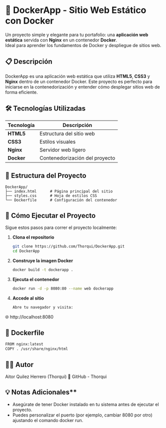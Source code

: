 # 🐳 DockerApp - Sitio Web Estático con Docker

Un proyecto simple y elegante para tu portafolio: una **aplicación web estática** servida con **Nginx** en un contenedor **Docker**.  
Ideal para aprender los fundamentos de Docker y despliegue de sitios web.

## 📋 Descripción

DockerApp es una aplicación web estática que utiliza **HTML5**, **CSS3** y **Nginx** dentro de un contenedor Docker. Este proyecto es perfecto para iniciarse en la contenedorización y entender cómo desplegar sitios web de forma eficiente.

## 🛠️ Tecnologías Utilizadas

| Tecnología   | Descripción                     |
|--------------|---------------------------------|
| **HTML5**    | Estructura del sitio web        |
| **CSS3**     | Estilos visuales                |
| **Nginx**    | Servidor web ligero             |
| **Docker**   | Contenedorización del proyecto  |

## 📂 Estructura del Proyecto
```plaintext
DockerApp/
├── index.html      # Página principal del sitio
├── styles.css      # Hoja de estilos CSS
└── Dockerfile      # Configuración del contenedor
```

## 🚀 Cómo Ejecutar el Proyecto

Sigue estos pasos para correr el proyecto localmente:

1. **Clona el repositorio**  
   ```bash
   git clone https://github.com/Thorqui/DockerApp.git
   cd DockerApp
   ```
   
2. **Construye la imagen Docker**
   ```bash
   docker build -t dockerapp .
   ```
   
3. **Ejecuta el contenedor**
   ```bash
   docker run -d -p 8080:80 --name web dockerapp
   ```
   
5. **Accede al sitio**
   ```bash
   Abre tu navegador y visita:
🌐 http://localhost:8080

## 🧱 Dockerfile
   ```bash
  FROM nginx:latest
  COPY . /usr/share/nginx/html
   ```

## 👨‍💻 Autor
Aitor Quilez Herrero (Thorqui)
🔗 GitHub - Thorqui

## 💡 Notas Adicionales**

- Asegúrate de tener Docker instalado en tu sistema antes de ejecutar el proyecto.
- Puedes personalizar el puerto (por ejemplo, cambiar 8080 por otro) ajustando el comando docker run.





